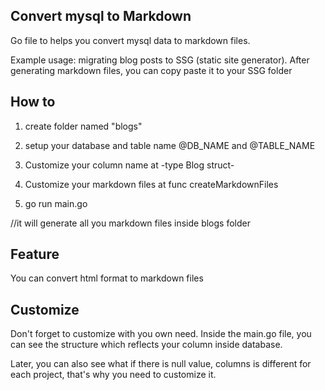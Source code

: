 ## Convert mysql to Markdown

Go file to helps you convert mysql data to markdown files.

Example usage: migrating blog posts to SSG (static site generator). After generating markdown files, you can copy paste it to your SSG folder


## How to
1. create folder named "blogs"

2. setup your database and table name @DB_NAME and @TABLE_NAME

3. Customize your column name at -type Blog struct-

4. Customize your markdown files at func createMarkdownFiles

5. go run main.go

//it will generate all you markdown files inside blogs folder 

## Feature
You can convert html format to markdown files

## Customize

Don't forget to customize with you own need. Inside the main.go file, you can see the structure which reflects your column inside database.

Later, you can also see what if there is null value, columns is different for each project, that's why you need to customize it.

